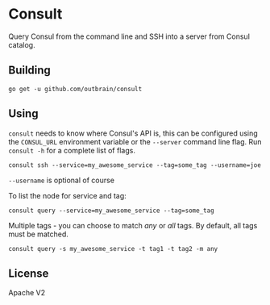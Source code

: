 # Consult
Query Consul from the command line and SSH into a server from Consul catalog.

## Building

```
go get -u github.com/outbrain/consult
```

## Using

`consult` needs to know where Consul's API is, this can be configured using the `CONSUL_URL` environment variable or the `--server` command line flag.
Run `consult -h` for a complete list of flags.

```
consult ssh --service=my_awesome_service --tag=some_tag --username=joe
```
`--username` is optional of course

To list the node for service and tag:

```
consult query --service=my_awesome_service --tag=some_tag
```

Multiple tags - you can choose to match _any_ or _all_ tags. By default, all tags must be matched.

```
consult query -s my_awesome_service -t tag1 -t tag2 -m any
```

## License

Apache V2